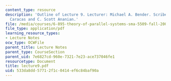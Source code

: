 ```yaml
---
content_type: resource
description: 'Outline of Lecture 9. Lecturer: Michael A. Bender. Scribe: Alexandru
  Caracas and C. Scott Ananian.'
file: /media/courses/6-895-theory-of-parallel-systems-sma-5509-fall-2003/533da8dd57712f1c0414ef6c84baf90a_lecture9.pdf
file_type: application/pdf
learning_resource_types:
- Lecture Notes
ocw_type: OCWFile
parent_title: Lecture Notes
parent_type: CourseSection
parent_uid: 7e6827cd-960e-7321-7e23-ace737046fe1
resourcetype: Document
title: lecture9.pdf
uid: 533da8dd-5771-2f1c-0414-ef6c84baf90a
---
```

